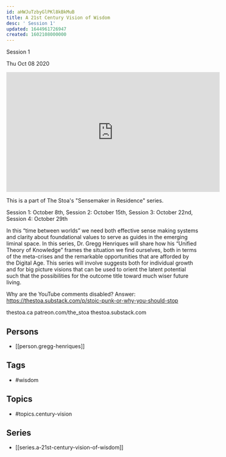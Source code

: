 ```yaml
---
id: aHWJuTzbyGlPKl8kBkMuB
title: A 21st Century Vision of Wisdom
desc: ' Session 1'
updated: 1644961726947
created: 1602108000000
---
```



 Session 1

Thu Oct 08 2020

<iframe width="560" height="315" src="https://www.youtube.com/embed/cPiSjWIY_mE" title="A 21st Century Vision of Wisdom: Session 1 w/ Gregg Henriques" frameborder="0" allow="accelerometer; autoplay; clipboard-write; encrypted-media; gyroscope; picture-in-picture" allowfullscreen ></iframe>

This is a part of The Stoa's "Sensemaker in Residence" series. 

Session 1: October 8th, 
Session 2: October 15th, 
Session 3: October 22nd, 
Session 4: October 29th 

In this “time between worlds” we need both effective sense making systems and clarity about foundational values to serve as guides in the emerging liminal space. In this series, Dr. Gregg Henriques will share how his “Unified Theory of Knowledge” frames the situation we find ourselves, both in terms of the meta-crises and the remarkable opportunities that are afforded by the Digital Age. This series will involve suggests both for individual growth and for big picture visions that can be used to orient the latent potential such that the possibilities for the outcome title toward much wiser future living.

Why are the YouTube comments disabled? Answer: https://thestoa.substack.com/p/stoic-punk-or-why-you-should-stop

thestoa.ca
patreon.com/the_stoa
thestoa.substack.com

## Persons

- [[person.gregg-henriques]]

## Tags

- #wisdom

## Topics

- #topics.century-vision

## Series

- [[series.a-21st-century-vision-of-wisdom]]

